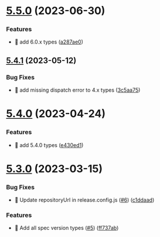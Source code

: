 # [5.5.0](https://github.com/PolymeshAssociation/polymesh-types/compare/v5.4.1...v5.5.0) (2023-06-30)


### Features

* 🎸 add 6.0.x types ([a287ae0](https://github.com/PolymeshAssociation/polymesh-types/commit/a287ae0dc43d99865697aa936e0a8d7c3a89d071))

## [5.4.1](https://github.com/PolymeshAssociation/polymesh-types/compare/v5.4.0...v5.4.1) (2023-05-12)


### Bug Fixes

* 🐛 add missing dispatch error to 4.x types ([3c5aa75](https://github.com/PolymeshAssociation/polymesh-types/commit/3c5aa75a07fd25ed46244dcf03744fd249d76fe9))

# [5.4.0](https://github.com/PolymeshAssociation/polymesh-types/compare/v5.3.0...v5.4.0) (2023-04-24)


### Features

* 🎸 add 5.4.0 types ([e430ed1](https://github.com/PolymeshAssociation/polymesh-types/commit/e430ed1e5ffbaf46d110922bbd32da62d42ab6ea))

# [5.3.0](https://github.com/PolymeshAssociation/polymesh-types/compare/v5.2.0...v5.3.0) (2023-03-15)


### Bug Fixes

* 🐛 Update repositoryUrl in release.config.js ([#6](https://github.com/PolymeshAssociation/polymesh-types/issues/6)) ([c1ddaad](https://github.com/PolymeshAssociation/polymesh-types/commit/c1ddaad1a7536979d0128e89b176bf224db2f0e3))


### Features

* 🎸 Add all spec version types ([#5](https://github.com/PolymeshAssociation/polymesh-types/issues/5)) ([ff737ab](https://github.com/PolymeshAssociation/polymesh-types/commit/ff737ab9e401f5a1aa02047dd42f132ca1890a52))
